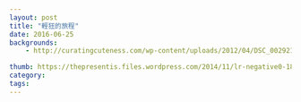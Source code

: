 ```yaml
---
layout: post
title: "輕狂的旅程"
date: 2016-06-25
backgrounds:
    - http://curatingcuteness.com/wp-content/uploads/2012/04/DSC_0029210.jpg

thumb: https://thepresentis.files.wordpress.com/2014/11/lr-negative0-18-181.jpg?w=760
category: 
tags: 
---
```


